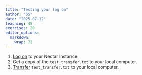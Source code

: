 ```yaml
---
title: "Testing your log on"
author: "SS"
date: "2025-07-12"
teaching: 45
exercises: 20
editor_options: 
  markdown: 
    wrap: 72
---
```


1. [Log on](https://www.melbournebioinformatics.org.au/tutorials/tutorials/workshop_delivery_mode_info/workshops_nectar/#logging-on-to-a-nectar-instance) to your Nectar Instance
2. Get a copy of the `test_transfer.txt` to your local computer. 
3. [Transfer](https://www.melbournebioinformatics.org.au/tutorials/tutorials/workshop_delivery_mode_info/workshops_nectar/#transferring-files-between-your-computer-and-nectar-instance) `test_transfer.txt` to your local computer. 
